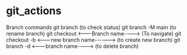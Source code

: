 # git_actions
Branch commands
git branch (to check status)
git branch -M main (to rename branch)
git checkout <---Branch name----> (To navigate)
git checkout -b <---new branch name------> (to create new branch)
git branch -d <---branch name----> (to delete branch)


